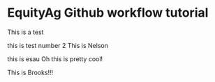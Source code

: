 # EquityAg Github workflow tutorial


This is a test


this is test number 2
This is Nelson


this is esau
Oh this is pretty cool!

This is Brooks!!!
